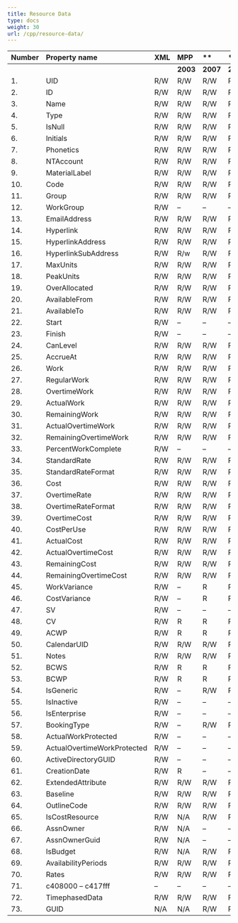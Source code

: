 ```yaml
---
title: Resource Data
type: docs
weight: 30
url: /cpp/resource-data/
---
```


|**Number** |**Property name** |**XML** |**MPP** |** |** |**  |** |** |**Comments** |
| :- | :- | :- | :- | :- | :- | :- | :- | :- | :- |
| | | |**2003** |**2007** |**2010** |**2013** |**2016** |**2019** | |
|1. |UID |R/W |R/W |R/W |R/W |R/W |R/W |R/W | |
|2. |ID |R/W |R/W |R/W |R/W |R/W |R/W |R/W | |
|3. |Name |R/W |R/W |R/W |R/W |R/W |R/W |R/W | |
|4. |Type |R/W |R/W |R/W |R/W |R/W |R/W |R/W | |
|5. |IsNull |R/W |R/W |R/W |R/W |R/W |R/W |R/W | |
|6. |Initials |R/W |R/W |R/W |R/W |R/W |R/W |R/W | |
|7. |Phonetics |R/W |R/W |R/W |R/W |R/W |R/W |R/W | |
|8. |NTAccount |R/W |R/W |R/W |R/W |R/W |R/W |R/W | |
|9. |MaterialLabel |R/W |R/W |R/W |R/W |R/W |R/W |R/W | |
|10. |Code |R/W |R/W |R/W |R/W |R/W |R/W |R/W | |
|11. |Group |R/W |R/W |R/W |R/W |R/W |R/W |R/W | |
|12. |WorkGroup |R/W |– |– |– |– |– | | |
|13. |EmailAddress |R/W |R/W |R/W |R/W |R/W |R/W |R/W | |
|14. |Hyperlink |R/W |R/W |R/W |R/W |R/W |R/W |R/W | |
|15. |HyperlinkAddress |R/W |R/W |R/W |R/W |R/W |R/W |R/W | |
|16. |HyperlinkSubAddress |R/W |R/w |R/W |R/W |R/W |R/W |R/W | |
|17. |MaxUnits |R/W |R/W |R/W |R/W |R/W |R/W |R/W | |
|18. |PeakUnits |R/W |R/W |R/W |R/W |R/W |R/W |R/W | |
|19. |OverAllocated |R/W |R/W |R/W |R/W |R/W |R/W |R/W | |
|20. |AvailableFrom |R/W |R/W |R/W |R/W |R/W |R/W |R/W | |
|21. |AvailableTo |R/W |R/W |R/W |R/W |R/W |R/W |R/W | |
|22. |Start |R/W |– |– |– |– |– |– | |
|23. |Finish |R/W |– |– |– |– |– |– | |
|24. |CanLevel |R/W |R/W |R/W |R/W |R/W |R/W |R/W | |
|25. |AccrueAt |R/W |R/W |R/W |R/W |R/W |R/W |R/W | |
|26. |Work |R/W |R/W |R/W |R/W |R/W |R/W |R/W | |
|27. |RegularWork |R/W |R/W |R/W |R/W |R/W |R/W |R/W | |
|28. |OvertimeWork |R/W |R/W |R/W |R/W |R/W |R/W |R/W | |
|29. |ActualWork |R/W |R/W |R/W |R/W |R/W |R/W |R/W | |
|30. |RemainingWork |R/W |R/W |R/W |R/W |R/W |R/W |R/W | |
|31. |ActualOvertimeWork |R/W |R/W |R/W |R/W |R/W |R/W |R/W | |
|32. |RemainingOvertimeWork |R/W |R/W |R/W |R/W |R/W |R/W |R/W | |
|33. |PercentWorkComplete |R/W |– |– |– |– |– |– | |
|34. |StandardRate |R/W |R/W |R/W |R/W |R/W |R/W |R/W | |
|35. |StandardRateFormat |R/W |R/W |R/W |R/W |R/W |R/W |R/W | |
|36. |Cost |R/W |R/W |R/W |R/W |R/W |R/W |R/W | |
|37. |OvertimeRate |R/W |R/W |R/W |R/W |R/W |R/W |R/W | |
|38. |OvertimeRateFormat |R/W |R/W |R/W |R/W |R/W |R/W |R/W | |
|39. |OvertimeCost |R/W |R/W |R/W |R/W |R/W |R/W |R/W | |
|40. |CostPerUse |R/W |R/W |R/W |R/W |R/W |R/W |R/W | |
|41. |ActualCost |R/W |R/W |R/W |R/W |R/W |R/W |R/W | |
|42. |ActualOvertimeCost |R/W |R/W |R/W |R/W |R/W |R/W |R/W | |
|43. |RemainingCost |R/W |R/W |R/W |R/W |R/W |R/W |R/W | |
|44. |RemainingOvertimeCost |R/W |R/W |R/W |R/W |R/W |R/W |R/W | |
|45. |WorkVariance |R/W |– |R |R |R |R |R | |
|46. |CostVariance |R/W |– |R |R |R |R |R | |
|47. |SV |R/W |– |– |– |– |– |– | |
|48. |CV |R/W |R |R |R |R |R |R | |
|49. |ACWP |R/W |R |R |R |R |R |R | |
|50. |CalendarUID |R/W |R/W |R/W |R/W |R/W |R/W |R/W | |
|51. |Notes |R/W |R/W |R/W |R/W |R/W |R/W |R/W | |
|52. |BCWS |R/W |R |R |R |R |R |R | |
|53. |BCWP |R/W |R |R |R |R |R |R | |
|54. |IsGeneric |R/W |– |R/W |R/W |R/W |R/W |R/W | |
|55. |IsInactive |R/W |– |– |– |– |– |– | |
|56. |IsEnterprise |R/W |– |– |– |– |– |– | |
|57. |BookingType |R/W |– |R/W |R/W |R/W |R/W |R/W | |
|58. |ActualWorkProtected |R/W |– |– |– |– |– |– | |
|59. |ActualOvertimeWorkProtected |R/W |– |– |– |– |– |– | |
|60. |ActiveDirectoryGUID |R/W |– |– |– |– |– |– | |
|61. |CreationDate |R/W |R |– |– |– |– |– | |
|62. |ExtendedAttribute |R/W |R/W |R/W |R/W |R/W |R/W |R/W | |
|63. |Baseline |R/W |R/W |R/W |R/W |R/W |R/W |R/W | |
|64. |OutlineCode |R/W |R/W |R/W |R/W |R/W |R/W |R/W | |
|65. |IsCostResource |R/W |N/A |R/W |R/W |R/W |R/W |R/W | |
|66. |AssnOwner |R/W |N/A |– |– |– |– |– | |
|67. |AssnOwnerGuid |R/W |N/A |– |– |– |– |– | |
|68. |IsBudget |R/W |N/A |R/W |R/W |R/W |R/W |R/W | |
|69. |AvailabilityPeriods |R/W |R/W |R/W |R/W |R/W |R/W |R/W | |
|70. |Rates |R/W |R/W |R/W |R/W |R/W |R/W |R/W | |
|71. |c408000 – c417fff |– |– |– |– |– |– |– | |
|72. |TimephasedData |R/W |R/W |R/W |R/W |R/W |R/W |R/W | |
|73. |GUID |N/A |N/A |R/W |R/W |R/W |R/W |R/W | |


